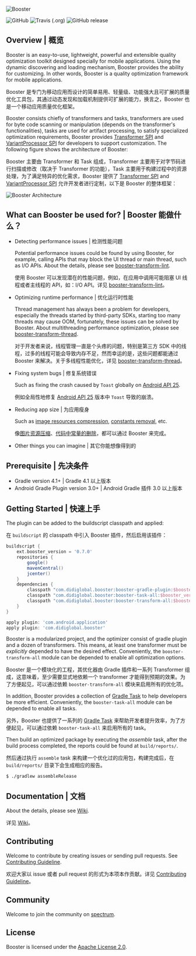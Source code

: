 ![Booster](assets/booster-logo.png)

![GitHub](https://img.shields.io/github/license/didi/booster.svg?style=for-the-badge)
![Travis (.org)](https://img.shields.io/travis/didi/booster.svg?style=for-the-badge)
![GitHub release](https://img.shields.io/github/release/didi/booster.svg?style=for-the-badge)

## Overview | 概览

Booster is an easy-to-use, lightweight, powerful and extensible quality optimization toolkit designed specially for mobile applications. Using the dynamic discovering and loading mechanism, Booster provides the ability for customizing. In other words, Booster is a quality optimization framework for mobile applications.

Booster 是专门为移动应用而设计的简单易用、轻量级、功能强大且可扩展的质量优化工具包，其通过动态发现和加载机制提供可扩展的能力，换言之，Booster 也是一个移动应用质量优化框架。

Booster consists chiefly of transformers and tasks, transformers are used for byte code scanning or manipulation (depends on the transformer's functionalities), tasks are used for artifact processing, to satisfy specialized optimization requirements, Booster provides [Transformer SPI](./booster-transform-spi) and [VariantProcessor SPI](./booster-task-spi) for developers to support customization. The following figure shows the architecture of Booster:

Booster 主要由 Transformer 和 Task 组成，Transformer 主要用于对字节码进行扫描或修改（取决于 Transformer 的功能），Task 主要用于构建过程中的资源处理，为了满足特异的优化需求，Booster 提供了 [Transformer SPI](./booster-transform-spi) and [VariantProcessor SPI](./booster-task-spi) 允许开发者进行定制，以下是 Booster 的整体框架：

![Booster Architecture](https://github.com/didichuxing/booster/raw/master/assets/booster-architecture.png)

## What can Booster be used for? | Booster 能做什么？

- Detecting performance issues | 检测性能问题

  Potential performance issues could be found by using Booster, for example, calling APIs that may block the UI thread or main thread, such as I/O APIs. About the details, please see [booster-transform-lint](./booster-transform-lint).

  使用 Booster 可以发现潜在的性能问题，例如，在应用中调用可能阻塞 UI 线程或者主线程的 API，如：I/O API。详见 [booster-transform-lint](./booster-transform-lint)。

- Optimizing runtime performance | 优化运行时性能

  Thread management has always been a problem for developers, especially the threads started by third-party SDKs, starting too many threads may cause OOM, fortunately, these issues can be solved by Booster. About multithreading performance optimization, please see [booster-transform-thread](./booster-transform-thread).

  对于开发者来说，线程管理一直是个头疼的问题，特别是第三方 SDK 中的线程，过多的线程可能会导致内存不足，然而幸运的是，这些问题都能通过 Booster 来解决。关于多线程性能优化，详见 [booster-transform-thread](./booster-transform-thread)。

- Fixing system bugs | 修复系统错误

  Such as fixing the crash caused by `Toast` globally on [Android API 25](https://developer.android.com/studio/releases/platforms#7.1).

  例如全局性地修复 [Android API 25](https://developer.android.com/studio/releases/platforms#7.1) 版本中 `Toast` 导致的崩溃。

- Reducing app size | 为应用瘦身

  Such as [image resources compression](./booster-task-compression), [constants removal](./booster-transform-shrink), etc.

  像[图片资源压缩](./booster-task-compression)、[代码中常量的删除](./booster-transform-shrink)，都可以通过 Booster 来完成。

- Other things you can imagine | 其它你能想像得到的

## Prerequisite | 先决条件

- Gradle version 4.1+ | Gradle 4.1 以上版本
- Android Gradle Plugin version 3.0+ | Android Gradle 插件 3.0 以上版本

## Getting Started | 快速上手

The plugin can be added to the buildscript classpath and applied:

在 `buildscript` 的 classpath 中引入 Booster 插件，然后启用该插件：

```groovy
buildscript {
    ext.booster_version = '0.7.0'
    repositories {
        google()
        mavenCentral()
        jcenter()
    }
    dependencies {
        classpath "com.didiglobal.booster:booster-gradle-plugin:$booster_version"
        classpath "com.didiglobal.booster:booster-task-all:$booster_version"
        classpath "com.didiglobal.booster:booster-transform-all:$booster_version"
    }
}

apply plugin: 'com.android.application'
apply plugin: 'com.didiglobal.booster'
```

Booster is a modularized project, and the optimizer consist of gradle plugin and a dozen of transformers.
This means, at least one transformer must be *explicitly* depended to have the desired effect.
Conveniently, the `booster-transform-all` module can be depended to enable all optimization options.

Booster 是一个模块化的工程，其优化器由 Gradle 插件和一系列 Transformer 组成，这意味着，至少需要显式地依赖一个 transformer 才能得到预期的效果。为了方便起见，可以通过依赖 `booster-transform-all` 模块来启用所有的优化项。

In addition, Booster provides a collection of [Gradle Task](https://docs.gradle.org/current/userguide/tutorial_using_tasks.html) to help developers be more efficient.
Conveniently, the `booster-task-all` module can be depended to enable all tasks.

另外，Booster 也提供了一系列的 [Gradle Task](https://docs.gradle.org/current/userguide/tutorial_using_tasks.html) 来帮助开发者提升效率，为了方便起见，可以通过依赖 `booster-task-all` 来启用所有的 task。

Then build an optimized package by executing the *assemble* task, after the build process completed, the reports could be found at `build/reports/`.

然后通过执行 `assemble` task 来构建一个优化过的应用包，构建完成后，在 `build/reports/` 目录下会生成相应的报告。

```bash
$ ./gradlew assembleRelease
```

## Documentation | 文档

About the details, please see [Wiki](../../wiki).

详见 [Wiki](../../wiki)。

## Contributing

Welcome to contribute by creating issues or sending pull requests. See [Contributing Guideline](./CONTRIBUTING.md).

欢迎大家以 issue 或者 pull request 的形式为本项本作贡献。详见 [Contributing Guideline](./CONTRIBUTING.md)。

## Community

Welcome to join the community on [spectrum](https://spectrum.chat/booster).

## License

Booster is licensed under the [Apache License 2.0](./LICENSE.txt).

